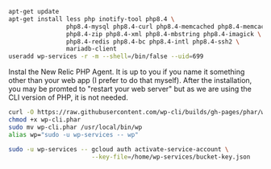 ```bash
apt-get update
apt-get install less php inotify-tool php8.4 \
                php8.4-mysql php8.4-curl php8.4-memcached php8.4-memcache \
                php8.4-zip php8.4-xml php8.4-mbstring php8.4-imagick \
                php8.4-redis php8.4-bc php8.4-intl php8.4-ssh2 \
                mariadb-client
useradd wp-services -r -m --shell=/bin/false --uid=699
```

Instal the New Relic PHP Agent. It is up to you if you name it something other
than your web app (I prefer to do that myself). After the installation, you may
be promted to "restart your web server" but as we are using the CLI version of
PHP, it is not needed.

```bash
curl -O https://raw.githubusercontent.com/wp-cli/builds/gh-pages/phar/wp-cli.phar
chmod +x wp-cli.phar
sudo mv wp-cli.phar /usr/local/bin/wp
alias wp="sudo -u wp-services -- wp"
```

```bash
sudo -u wp-services -- gcloud auth activate-service-account \
                       --key-file=/home/wp-services/bucket-key.json
```
